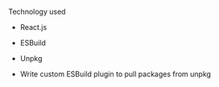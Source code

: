 Technology used

- React.js
- ESBuild
- Unpkg

- Write custom ESBuild plugin to pull packages from unpkg
